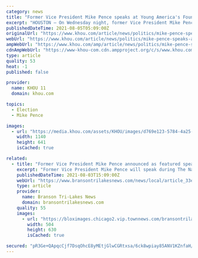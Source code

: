 ```yaml
---
category: news
title: "Former Vice President Mike Pence speaks at Young America's Foundation 43rd National Conservative Student Conference"
excerpt: "HOUSTON — On Wednesday night, former Vice President Mike Pence spoke at Young America's Foundation's 43rd National Conservative Student Conference in downtown Houston. He's encouraging everyone to get vaccinated but said lockdowns and mandates shouldn't ..."
publishedDateTime: 2021-08-05T05:09:00Z
originalUrl: "https://www.khou.com/article/news/politics/mike-pence-speaks-at-young-americas-foundation-43rd-national-conservative-student-conference/285-82a1d69c-21f0-426a-9262-924bfba29820"
webUrl: "https://www.khou.com/article/news/politics/mike-pence-speaks-at-young-americas-foundation-43rd-national-conservative-student-conference/285-82a1d69c-21f0-426a-9262-924bfba29820"
ampWebUrl: "https://www.khou.com/amp/article/news/politics/mike-pence-speaks-at-young-americas-foundation-43rd-national-conservative-student-conference/285-82a1d69c-21f0-426a-9262-924bfba29820"
cdnAmpWebUrl: "https://www-khou-com.cdn.ampproject.org/c/s/www.khou.com/amp/article/news/politics/mike-pence-speaks-at-young-americas-foundation-43rd-national-conservative-student-conference/285-82a1d69c-21f0-426a-9262-924bfba29820"
type: article
quality: 53
heat: -1
published: false

provider:
  name: KHOU 11
  domain: khou.com

topics:
  - Election
  - Mike Pence

images:
  - url: "https://media.khou.com/assets/KHOU/images/d769e123-5784-4a25-b953-be55f3ff97f6/d769e123-5784-4a25-b953-be55f3ff97f6_1140x641.jpg"
    width: 1140
    height: 641
    isCached: true

related:
  - title: "Former Vice President Mike Pence announced as featured speaker"
    excerpt: "Former Vice President Mike Pence will speak during The National Symposium on Patriotic Education hosted by College of the Ozarks."
    publishedDateTime: 2021-08-03T15:09:00Z
    webUrl: "https://www.bransontrilakesnews.com/news/local/article_33ee168e-f475-11eb-9242-57937f2488d5.html"
    type: article
    provider:
      name: Branson Tri-Lakes News
      domain: bransontrilakesnews.com
    quality: 55
    images:
      - url: "https://bloximages.chicago2.vip.townnews.com/bransontrilakesnews.com/content/tncms/assets/v3/editorial/a/90/a90422b0-f475-11eb-8c36-bfcdee65b8e9/61096b06db264.image.jpg?resize=504%2C630"
        width: 504
        height: 630
        isCached: true

secured: "pR3Ge+QApqcCjf7DsqOhcE8yMEtjGlwCGRtxsa/6ck8wpiay85ANV1KZnfaH/Tb0B78R7pbmAA17w8ST8xWxj73XOTNeuWsRcK61PrAo1oGcWRycOtRyx4T0X/R6/dCRKpxLkhc95GZR4OKlKCV89luOzbgMrjrkopbVxGCfgLMrWAjlP231/bAMY9OFTg67fX5tI74uaF2NtkyIg5ayjmz+9QYLvK0ZsmIyxT4s6qKfmlmU+9EqHib/dHWXuiVeVPA9IUK21pJE8O+NpG/6HsPVkyoxG24l1Gt6Mw8xXgIdK30y6B3gKT6okFqrmRPpVV+QpBd7RU6mJrxFnzsstMsbvENDy1ESa9f+oUFUSGQ=;tdCfTrvIqdsB1V5TVnIcnw=="
---
```


